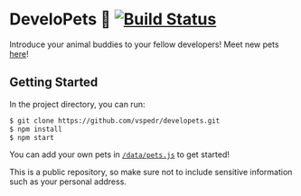 # DeveloPets 🐾 [![Build Status](https://travis-ci.org/vspedr/developets.svg?branch=master)](https://travis-ci.org/vspedr/developets)
Introduce your animal buddies to your fellow developers! Meet new pets [here](http://vspedr.github.io/developets)!

## Getting Started

In the project directory, you can run:

```sh
$ git clone https://github.com/vspedr/developets.git
$ npm install
$ npm start
```

You can add your own pets in [`/data/pets.js`](https://github.com/vspedr/developets/blob/master/src/data/pets.js) to get started!

This is a public repository, so make sure not to include sensitive information such as your personal address.

